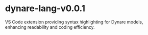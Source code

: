 # dynare-lang-v0.0.1
VS Code extension providing syntax highlighting for Dynare models, enhancing readability and coding efficiency.
